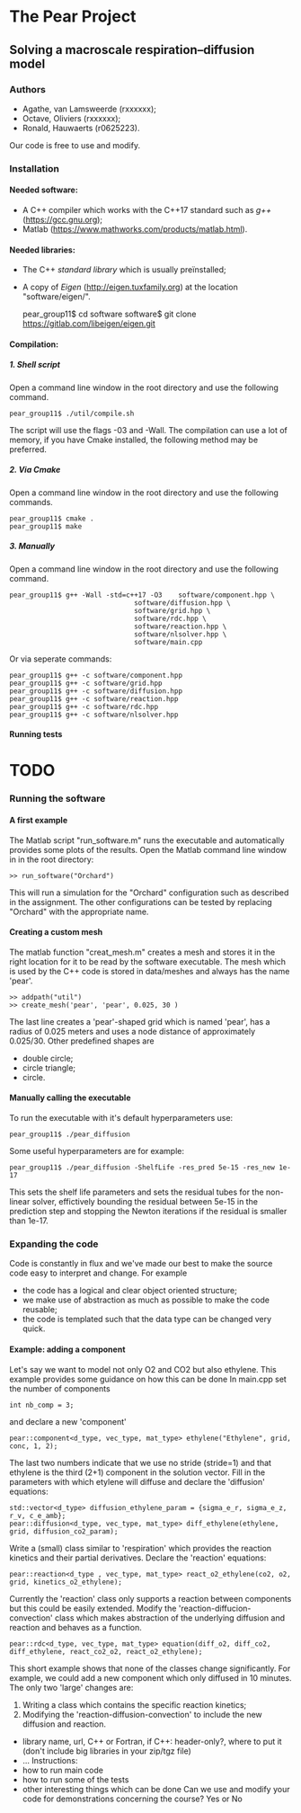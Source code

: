 # The Pear Project
## Solving a macroscale respiration–diffusion model

### Authors
- Agathe, van Lamsweerde (rxxxxxx);
- Octave, Oliviers (rxxxxxx);
- Ronald, Hauwaerts (r0625223).

Our code is free to use and modify. 

### Installation
#### Needed software:
- A C++ compiler which works with the C++17 standard such as *g++* (https://gcc.gnu.org);
- Matlab (https://www.mathworks.com/products/matlab.html).
#### Needed libraries:
- The C++ *standard library* which is usually preïnstalled;
- A copy of *Eigen* (http://eigen.tuxfamily.org) at the location "software/eigen/". 
        
        
        
    pear_group11$ cd software 
    software$ git clone https://gitlab.com/libeigen/eigen.git 
          
#### Compilation: 
##### 1. Shell script 
Open a command line window in the root directory and use the following command. 

    pear_group11$ ./util/compile.sh 
The script will use the flags -03 and -Wall. The compilation can use a lot of memory, if you have Cmake installed, the following method may be preferred.  
##### 2. Via Cmake  
Open a command line window in the root directory and use the following commands. 

    pear_group11$ cmake . 
    pear_group11$ make 
##### 3. Manually 
Open a command line window in the root directory and use the following command. 

    pear_group11$ g++ -Wall -std=c++17 -O3    software/component.hpp \
                                   software/diffusion.hpp \
                                   software/grid.hpp \
                                   software/rdc.hpp \
                                   software/reaction.hpp \
                                   software/nlsolver.hpp \
                                   software/main.cpp
Or via seperate commands:

    pear_group11$ g++ -c software/component.hpp
    pear_group11$ g++ -c software/grid.hpp
    pear_group11$ g++ -c software/diffusion.hpp
    pear_group11$ g++ -c software/reaction.hpp
    pear_group11$ g++ -c software/rdc.hpp
    pear_group11$ g++ -c software/nlsolver.hpp

#### Running tests
# TODO 
        
### Running the software
#### A first example
The Matlab script "run_software.m" runs the executable and automatically provides some plots of the results. 
Open the Matlab command line window in in the root directory: 

    >> run_software("Orchard")
    
This will run a simulation for the "Orchard" configuration such as described in the assignment. The other configurations can be 
tested by replacing "Orchard" with the appropriate name. 

#### Creating a custom mesh 
The matlab function "creat_mesh.m" creates a mesh and stores it in the right location for it to be read by the software executable.
The mesh which is used by the C++ code is stored in data/meshes and always has the name 'pear'. 

    >> addpath("util")
    >> create_mesh('pear', 'pear', 0.025, 30 ) 
    
The last line creates a 'pear'-shaped grid which is named 'pear', has a radius of 0.025 meters and uses a node distance of 
approximately 0.025/30. Other predefined shapes are 

- double circle; 
- circle triangle;
- circle.

#### Manually calling the executable
To run the executable with it's default hyperparameters use:

    pear_group11$ ./pear_diffusion 

Some useful hyperparameters are for example: 

    pear_group11$ ./pear_diffusion -ShelfLife -res_pred 5e-15 -res_new 1e-17
   
This sets the shelf life parameters and sets the residual tubes for the non-linear solver, effictively bounding the residual between 
5e-15 in the prediction step and stopping the Newton iterations if the residual is smaller than 1e-17. 

### Expanding the code 

Code is constantly in flux and we've made our best to make the source code easy to interpret and change. For example 
    
   - the code has a logical and clear object oriented structure;
   - we make use of abstraction as much as possible to make the code reusable;   
   - the code is templated such that the data type can be changed very quick. 

#### Example: adding a component 
Let's say we want to model not only O2 and CO2 but also ethylene. This example provides some guidance on how this can be done
In main.cpp set the number of components

    int nb_comp = 3; 
    
and declare a new 'component'

    pear::component<d_type, vec_type, mat_type> ethylene("Ethylene", grid, conc, 1, 2);

The last two numbers indicate that we use no stride (stride=1) and that ethylene is the third (2+1) component in the solution vector. 
Fill in the parameters with which etylene will diffuse and declare the 'diffusion' equations:

    std::vector<d_type> diffusion_ethylene_param = {sigma_e_r, sigma_e_z, r_v, c_e_amb};
    pear::diffusion<d_type, vec_type, mat_type> diff_ethylene(ethylene, grid, diffusion_co2_param);

Write a (small) class similar to 'respiration' which provides the reaction kinetics and their partial derivatives. 
Declare the 'reaction' equations: 

    pear::reaction<d_type , vec_type, mat_type> react_o2_ethylene(co2, o2, grid, kinetics_o2_ethylene);

Currently the 'reaction' class only supports a reaction between components but this could be easily extended. Modify the 
'reaction-diffucion-convection' class which makes abstraction of the underlying diffusion and reaction and behaves as a function. 

    pear::rdc<d_type, vec_type, mat_type> equation(diff_o2, diff_co2, diff_ethylene, react_co2_o2, react_o2_ethylene);

This short example shows that none of the classes change significantly. For example, we could add a new component which only diffused in 10 minutes. The only two 'large' changes are:

1. Writing a class which contains the specific reaction kinetics;
2. Modifying the 'reaction-diffusion-convection' to include the new diffusion and reaction. 


        


 





* library name, url, C++ or Fortran, if C++: header-only?, where to put it (don't include big libraries in your zip/tgz file)
* ...
Instructions:
* how to run main code
* how to run some of the tests
* other interesting things which can be done
Can we use and modify your code for demonstrations concerning the course? Yes or No
